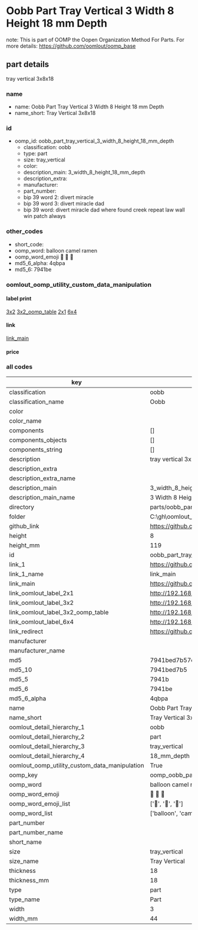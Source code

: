 # Oobb Part Tray Vertical 3 Width 8 Height 18 mm Depth  

note: This is part of OOMP the Oopen Organization Method For Parts. For more details: https://github.com/oomlout/oomp_base

##  part details
  



tray vertical 3x8x18



### name
* name: Oobb Part Tray Vertical 3 Width 8 Height 18 mm Depth
* name_short: Tray Vertical 3x8x18 
### id
* oomp_id: oobb_part_tray_vertical_3_width_8_height_18_mm_depth
  * classification: oobb
  * type: part
  * size: tray_vertical
  * color: 
  * description_main: 3_width_8_height_18_mm_depth
  * description_extra: 
  * manufacturer: 
  * part_number: 
  * bip 39 word 2: divert miracle
  * bip 39 word 3: divert miracle dad
  * bip 39 word: divert miracle dad where found creek repeat law wall win patch always

### other_codes
* short_code: 
* oomp_word: balloon camel ramen
* oomp_word_emoji :balloon: :camel: :ramen:
* md5_6_alpha: 4qbpa
* md5_6: 7941be






### oomlout_oomp_utility_custom_data_manipulation
#### label print
[3x2](http://192.168.1.245:1112/?label=oomp%204qbpa)
[3x2_oomp_table](http://192.168.1.108:1112/?label=oomp%204qbpa)
[2x1](http://192.168.1.242:1112/?label=oomp%204qbpa)
[6x4](http://192.168.1.55:1112/?label=oomp%204qbpa)    

#### link

[link_main](https://github.com/oomlout/oomlout_oobb_version_4_generated_parts/tree/main/navigation_oomp/oobb/part/tray_vertical/3_width_8_height_18_mm_depth/part)                              

#### price







### all codes 
| key | value |  
| --- | --- |  
| classification | oobb |  
| classification_name | Oobb |  
| color |  |  
| color_name |  |  
| components | [] |  
| components_objects | [] |  
| components_string | [] |  
| description | tray vertical 3x8x18 |  
| description_extra |  |  
| description_extra_name |  |  
| description_main | 3_width_8_height_18_mm_depth |  
| description_main_name | 3 Width 8 Height 18 mm Depth |  
| directory | parts/oobb_part_tray_vertical_3_width_8_height_18_mm_depth |  
| folder | C:\gh\oomlout_oobb_version_4_generated_parts\parts\oobb_part_tray_vertical_3_width_8_height_18_mm_depth |  
| github_link | https://github.com/oomlout/oomlout_oomp_part_src/tree/main/parts/oobb_part_tray_vertical_3_width_8_height_18_mm_depth |  
| height | 8 |  
| height_mm | 119 |  
| id | oobb_part_tray_vertical_3_width_8_height_18_mm_depth |  
| link_1 | https://github.com/oomlout/oomlout_oobb_version_4_generated_parts/tree/main/navigation_oomp/oobb/part/tray_vertical/3_width_8_height_18_mm_depth/part |  
| link_1_name | link_main |  
| link_main | https://github.com/oomlout/oomlout_oobb_version_4_generated_parts/tree/main/navigation_oomp/oobb/part/tray_vertical/3_width_8_height_18_mm_depth/part |  
| link_oomlout_label_2x1 | http://192.168.1.242:1112/?label=oomp%204qbpa |  
| link_oomlout_label_3x2 | http://192.168.1.245:1112/?label=oomp%204qbpa |  
| link_oomlout_label_3x2_oomp_table | http://192.168.1.108:1112/?label=oomp%204qbpa |  
| link_oomlout_label_6x4 | http://192.168.1.55:1112/?label=oomp%204qbpa |  
| link_redirect | https://github.com/oomlout/oomlout_oobb_version_4_generated_parts/tree/main/parts/oobb_tray_vertical_03_08_18 |  
| manufacturer |  |  
| manufacturer_name |  |  
| md5 | 7941bed7b57df6d4ccae1fa46de359fe |  
| md5_10 | 7941bed7b5 |  
| md5_5 | 7941b |  
| md5_6 | 7941be |  
| md5_6_alpha | 4qbpa |  
| name | Oobb Part Tray Vertical 3 Width 8 Height 18 mm Depth |  
| name_short | Tray Vertical 3x8x18  |  
| oomlout_detail_hierarchy_1 | oobb |  
| oomlout_detail_hierarchy_2 | part |  
| oomlout_detail_hierarchy_3 | tray_vertical |  
| oomlout_detail_hierarchy_4 | 18_mm_depth |  
| oomlout_oomp_utility_custom_data_manipulation | True |  
| oomp_key | oomp_oobb_part_tray_vertical_3_width_8_height_18_mm_depth |  
| oomp_word | balloon camel ramen |  
| oomp_word_emoji | :balloon: :camel: :ramen: |  
| oomp_word_emoji_list | [':balloon:', ':camel:', ':ramen:'] |  
| oomp_word_list | ['balloon', 'camel', 'ramen'] |  
| part_number |  |  
| part_number_name |  |  
| short_name |  |  
| size | tray_vertical |  
| size_name | Tray Vertical |  
| thickness | 18 |  
| thickness_mm | 18 |  
| type | part |  
| type_name | Part |  
| width | 3 |  
| width_mm | 44 |  
